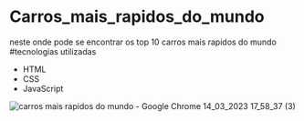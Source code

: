 # Carros_mais_rapidos_do_mundo
neste  onde pode se encontrar os top 10 carros mais rapidos do mundo
#tecnologias utilizadas
- HTML
- CSS
- JavaScript

![carros mais rapidos do mundo - Google Chrome 14_03_2023 17_58_37 (3)](https://user-images.githubusercontent.com/127824847/226087651-add5e547-9d90-4417-8a28-0720e023b92d.png)
